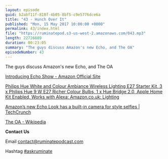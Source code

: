 ```yaml
---
layout: episode
guid: b2abf11f-818f-4b05-8bf5-c9e5776dce6a
title: "43 - Hunch Over It"
published: "Mon, 15 May 2017 10:00:00 +0000"
permalink: 43/index.html
file: "https://ruminatepod.s3-us-west-2.amazonaws.com/043.mp3"
length: 22726889
duration: 00:23:05
summary: "The guys discuss Amazon's new Echo, and The OA"
episodeNumber: 43
---
```


The guys discuss Amazon's new Echo, and The OA

[Introducing Echo Show - Amazon Official Site](https://www.amazon.com/dp/B01J24C0TI)

[Philips Hue White and Colour Ambiance Wireless Lighting E27 Starter Kit, 3 x Philips Hue 9 W E27 Richer Colour Bulbs, 1 x Hue Bridge 2.0, Apple Home Kit Enabled, Works with Alexa: Amazon.co.uk: Lighting](https://www.amazon.co.uk/Philips-Ambiance-Wireless-Lighting-Starter/dp/B01K1WP7Z4/ref=sr_1_3?ie=UTF8&qid=1494769571&sr=8-3&keywords=philips+hue+starter+kit)

[Amazon’s new Echo Look has a built-in camera for style selfies | TechCrunch](https://techcrunch.com/2017/04/26/amazons-new-echo-look-has-a-built-in-camera-for-style-selfies/)

[The OA - Wikipedia](https://en.wikipedia.org/wiki/The_OA)

**Contact Us**

Email [contact@ruminatepodcast.com](mailto:contact@ruminatepodcast.com)

Hashtag [#askruminate](https://twitter.com/search?q=askruminate)

